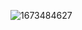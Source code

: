 ![1673484627](https://user-images.githubusercontent.com/66404645/221254290-76343600-7ea9-4937-96c3-ea674c0a4e1d.jpg)
